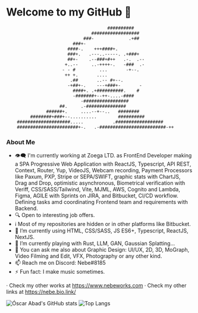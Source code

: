 # Welcome to my GitHub 👋

                                          ##########                         
                                    ##################                       
                                 ###-             .+##                       
                             ###+-                                           
                           ####-.    +++####+.                               
                           ###+.   .---..-----. .+###+                       
                           ##+-    .--###+#++   .-.  .--                     
                          +..--     ..-++++-.   -###  .-                     
                         - - #         ...       -+--.                       
                          ++ +.       ....                                   
                            .##       ..-- #+--.                             
                           -+##+-.    ---+###+-       -                      
                             ####+. .+##########.    #                       
                             -#######+--++-....-####                         
                                -#################                           
                        ##.     .-###############                            
                   ######+.     ....--+--..   ########                       
             ########+###+--..........        ##########                     
        ####################.....           .##################              
        #######################+-.   .-#########################-++          


### About Me
- 👁️‍🗨️ I'm currently working at Zoega LTD. as FrontEnd Developer making a SPA Progressive Web Application with ReactJS, Typescript, API REST, Context, Router, Yup, VideoJS, Webcam recording, Payment Processors like Paxum, PXP, Stripe or SEPA/SWIFT, graphic stats with ChartJS, Drag and Drop, optimistic asynchronous, Biometrical verification with Veriff, CSS/SASS/Tailwind, Vite, MJML, AWS, Cognito and Lambda, Figma, AGILE with Sprints on JIRA, and Bitbucket, CI/CD workflow. Defining tasks amd coordinating Frontend team and requirements with Backend.
- 🔍 Open to interesting job offers.
- ℹ️ Most of my repositories are hidden or in other platforms like Bitbucket.
- 🔭 I’m currently using HTML, CSS/SASS, JS ES6+, Typescript, ReactJS, NextJS.
- 🌱 I’m currently playing with Rust, LLM, GAN, Gaussian Splatting...
- 💬 You can ask me also about Graphic Design: UI/UX, 2D, 3D, MoGraph, Video Filming and Edit, VFX, Photography or any other kind.
- 📫 Reach me on Discord: Nebe#8185
- ⚡ Fun fact: I make music sometimes.

· Check my other works at https://www.nebeworks.com
· Check my other links at https://nebe.bio.link/

![Óscar Abad's GitHub stats](https://github-readme-stats.vercel.app/api?username=N3BB3Z4R&show_icons=true&theme=onedark&count_private=true)
![Top Langs](https://github-readme-stats.vercel.app/api/top-langs/?username=N3BB3Z4R&layout=compact&theme=onedark)
